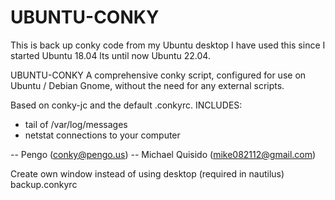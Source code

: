 # UBUNTU-CONKY

This is back up conky code from my Ubuntu desktop
I have used this since I started Ubuntu 18.04 lts until now Ubuntu 22.04.

UBUNTU-CONKY
A comprehensive conky script, configured for use on
Ubuntu / Debian Gnome, without the need for any external scripts.

Based on conky-jc and the default .conkyrc.
INCLUDES:
- tail of /var/log/messages 
- netstat connections to your computer

-- Pengo (conky@pengo.us)
-- Michael Quisido (mike082112@gmail.com)

Create own window instead of using desktop (required in nautilus)
backup.conkyrc
